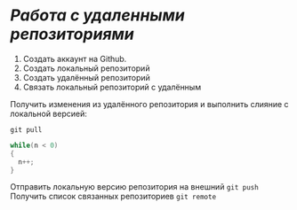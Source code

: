 # ***Работа с удаленными репозиториями***
1. Создать аккаунт на Github.
2. Создать локальный репозиторий
3. Создать удалённый репозиторий
4. Связать локальный репозиторий с удалённым

Получить изменения из удалённого репозитория и выполнить слияние с локальной версией:
```
git pull
```
```C#
while(n < 0)
{
  n++;
}
```
Отправить локальную версию репозитория на внешний `git push`
Получить список связанных репозиториев `git remote`

